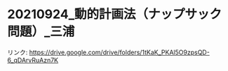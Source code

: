 # 20210924_動的計画法（ナップサック問題）_三浦

リンク: https://drive.google.com/drive/folders/1tKaK_PKAl5O9zpsQD-6_qDArvRuAzn7K